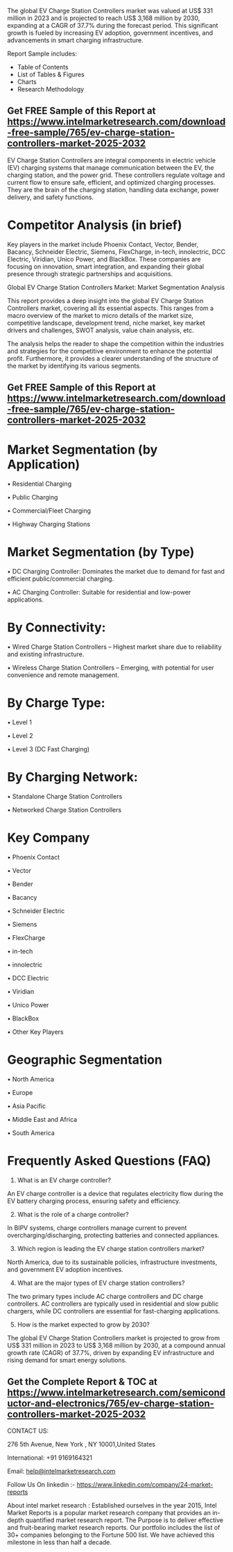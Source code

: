 The global EV Charge Station Controllers market was valued at US$ 331 million in 2023 and is projected to reach US$ 3,168 million by 2030, expanding at a CAGR of 37.7% during the forecast period. This significant growth is fueled by increasing EV adoption, government incentives, and advancements in smart charging infrastructure.

 
Report Sample includes:
- Table of Contents
- List of Tables & Figures
- Charts
- Research Methodology


Get FREE Sample of this Report at https://www.intelmarketresearch.com/download-free-sample/765/ev-charge-station-controllers-market-2025-2032
-
EV Charge Station Controllers are integral components in electric vehicle (EV) charging systems that manage communication between the EV, the charging station, and the power grid. These controllers regulate voltage and current flow to ensure safe, efficient, and optimized charging processes. They are the brain of the charging station, handling data exchange, power delivery, and safety functions.

Competitor Analysis (in brief)
=
Key players in the market include Phoenix Contact, Vector, Bender, Bacancy, Schneider Electric, Siemens, FlexCharge, in-tech, innolectric, DCC Electric, Viridian, Unico Power, and BlackBox. These companies are focusing on innovation, smart integration, and expanding their global presence through strategic partnerships and acquisitions.

Global EV Charge Station Controllers Market: Market Segmentation Analysis

This report provides a deep insight into the global EV Charge Station Controllers market, covering all its essential aspects. This ranges from a macro overview of the market to micro details of the market size, competitive landscape, development trend, niche market, key market drivers and challenges, SWOT analysis, value chain analysis, etc.

The analysis helps the reader to shape the competition within the industries and strategies for the competitive environment to enhance the potential profit. Furthermore, it provides a clearer understanding of the structure of the market by identifying its various segments.

Get FREE Sample of this Report at https://www.intelmarketresearch.com/download-free-sample/765/ev-charge-station-controllers-market-2025-2032
-

Market Segmentation (by Application)
=
•	Residential Charging

•	Public Charging

•	Commercial/Fleet Charging

•	Highway Charging Stations

Market Segmentation (by Type)
=
•	DC Charging Controller: Dominates the market due to demand for fast and efficient public/commercial charging.

•	AC Charging Controller: Suitable for residential and low-power applications.

By Connectivity:
=
•	Wired Charge Station Controllers – Highest market share due to reliability and existing infrastructure.

•	Wireless Charge Station Controllers – Emerging, with potential for user convenience and remote management.

By Charge Type:
=
•	Level 1

•	Level 2

•	Level 3 (DC Fast Charging)

By Charging Network:
=
•	Standalone Charge Station Controllers

•	Networked Charge Station Controllers

Key Company
=
•	Phoenix Contact

•	Vector

•	Bender


•	Bacancy

•	Schneider Electric

•	Siemens

•	FlexCharge

•	in-tech

•	innolectric

•	DCC Electric

•	Viridian

•	Unico Power

•	BlackBox

•	Other Key Players

Geographic Segmentation
=
•	North America

•	Europe

•	Asia Pacific

•	Middle East and Africa

•	South America

Frequently Asked Questions (FAQ)
=
1. What is an EV charge controller?

An EV charge controller is a device that regulates electricity flow during the EV battery charging process, ensuring safety and efficiency.

2. What is the role of a charge controller? 

In BIPV systems, charge controllers manage current to prevent overcharging/discharging, protecting batteries and connected appliances.

3. Which region is leading the EV charge station controllers market?

North America, due to its sustainable policies, infrastructure investments, and government EV adoption incentives.

4. What are the major types of EV charge station controllers?

The two primary types include AC charge controllers and DC charge controllers. AC controllers are typically used in residential and slow public chargers, while DC controllers are essential for fast-charging applications.

5. How is the market expected to grow by 2030?

The global EV Charge Station Controllers market is projected to grow from US$ 331 million in 2023 to US$ 3,168 million by 2030, at a compound annual growth rate (CAGR) of 37.7%, driven by expanding EV infrastructure and rising demand for smart energy solutions.

Get the Complete Report & TOC at https://www.intelmarketresearch.com/semiconductor-and-electronics/765/ev-charge-station-controllers-market-2025-2032
-
CONTACT US:

276 5th Avenue, New York , NY 10001,United States

International: +91 9169164321

Email: help@intelmarketresearch.com

Follow Us On linkedin :- https://www.linkedin.com/company/24-market-reports

About intel market research :
Established ourselves in the year 2015, Intel Market Reports is a popular market research company that provides an in-depth quantified market research report. The Purpose is to deliver effective and fruit-bearing market research reports. Our portfolio includes the list of 30+ companies belonging to the Fortune 500 list. We have achieved this milestone in less than half a decade.

